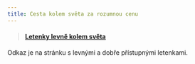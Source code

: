 ```yaml
---
title: Cesta kolem světa za rozumnou cenu
---
```

<blockquote class="embedly-card"><h4><a href="https://www.pelikan.cz/cs/akcni-letenky/?mkwid=s&crid=317632325990&mp_kw=letenky%20levně&mp_mt=e&pdv=c&gclid=CjwKCAjwhbHlBRAMEiwAoDA3469jvIgCCyEfxYA_y-ktnvp2cVXXlXXvzVq9mYApBVspM5pSPbUX9xoCPDAQAvD_BwE">  Letenky levně kolem světa </a></h4>
</blockquote>
<script async src="//cdn.embedly.com/widgets/platform.js" charset="UTF-8"></script>
Odkaz je na stránku s levnými a dobře přístupnými letenkami.

